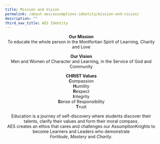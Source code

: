 ```yaml
---
title: Mission and Vision
permalink: /about-aes/assumptions-identity/mission-and-vision/
description: ""
third_nav_title: AES Identity
---
```

<p style="text-align:center;"> <strong>Our Mission
</strong><br>To educate the whole person in the Montfortian Spirit of Learning, Charity and Love</p>

<p style="text-align:center;"><strong>Our Vision<br></strong>Men and Women of Character and Learning, in the Service of God and Community</p>

<p style="text-align:center;"><strong>CHRIST Values
</strong><br><strong>C</strong>ompassion<br><strong>H</strong>umility<br><strong>R</strong>espect<br><strong>I</strong>ntegrity<br>
<strong>S</strong>ense of Responsibility<br>
<strong>T</strong>rust</p>

<p style="text-align:center;">Education is a journey of self-discovery where students discover their talents, clarify their values and form their moral compass.<br>AES creates an ethos that cares and challenges our AssumptionKnights to become Learners and Leaders who demonstrate<br><em>Fortitude</em>, <em>Mastery</em>&nbsp;and&nbsp;<em>Charity</em>.</p>